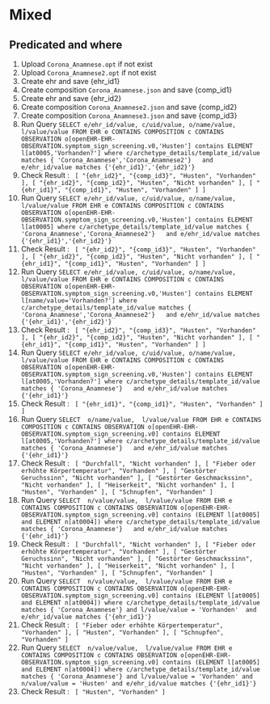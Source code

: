 # Mixed
## Predicated and where
1. Upload `Corona_Anamnese.opt` if not exist
2. Upload `Corona_Anamnese2.opt` if not exist
3. Create ehr and save {ehr_id1}
4. Create composition `Corona_Anamnese.json` and save {comp_id1}
5. Create ehr and save {ehr_id2}
6. Create composition `Corona_Anamnese2.json` and save {comp_id2}
7. Create composition `Corona_Anamnese3.json` and save {comp_id3}
8. Run Query `SELECT e/ehr_id/value, c/uid/value, o/name/value,  l/value/value FROM EHR e CONTAINS COMPOSITION c CONTAINS OBSERVATION o[openEHR-EHR-OBSERVATION.symptom_sign_screening.v0,'Husten'] contains ELEMENT l[at0005,'Vorhanden?'] where c/archetype_details/template_id/value matches { 'Corona_Anamnese','Corona_Anamnese2'}   and e/ehr_id/value matches {'{ehr_id1}','{ehr_id2}'}`
9. Check Result : ```
   [
   "{ehr_id2}",
   "{comp_id3}",
   "Husten",
   "Vorhanden"
   ],
   [
   "{ehr_id2}",
   "{comp_id2}",
   "Husten",
   "Nicht vorhanden"
   ],
   [
   "{ehr_id1}",
   "{comp_id1}",
   "Husten",
   "Vorhanden"
   ]
   ]```
10. Run Query `SELECT e/ehr_id/value, c/uid/value, o/name/value,  l/value/value FROM EHR e CONTAINS COMPOSITION c CONTAINS OBSERVATION o[openEHR-EHR-OBSERVATION.symptom_sign_screening.v0,'Husten'] contains ELEMENT l[at0005] where c/archetype_details/template_id/value matches { 'Corona_Anamnese','Corona_Anamnese2'}   and e/ehr_id/value matches {'{ehr_id1}','{ehr_id2}'}`
11. Check Result : ```
    [
    "{ehr_id2}",
    "{comp_id3}",
    "Husten",
    "Vorhanden"
    ],
    [
    "{ehr_id2}",
    "{comp_id2}",
    "Husten",
    "Nicht vorhanden"
    ],
    [
    "{ehr_id1}",
    "{comp_id1}",
    "Husten",
    "Vorhanden"
    ]
    ]```
12. Run Query `SELECT e/ehr_id/value, c/uid/value, o/name/value,  l/value/value FROM EHR e CONTAINS COMPOSITION c CONTAINS OBSERVATION o[openEHR-EHR-OBSERVATION.symptom_sign_screening.v0,'Husten'] contains ELEMENT l[name/value='Vorhanden?'] where c/archetype_details/template_id/value matches { 'Corona_Anamnese','Corona_Anamnese2'}   and e/ehr_id/value matches {'{ehr_id1}','{ehr_id2}'}`
13. Check Result : ```
    [
    "{ehr_id2}",
    "{comp_id3}",
    "Husten",
    "Vorhanden"
    ],
    [
    "{ehr_id2}",
    "{comp_id2}",
    "Husten",
    "Nicht vorhanden"
    ],
    [
    "{ehr_id1}",
    "{comp_id1}",
    "Husten",
    "Vorhanden"
    ]
    ]```
14. Run Query `SELECT e/ehr_id/value, c/uid/value, o/name/value,  l/value/value FROM EHR e CONTAINS COMPOSITION c CONTAINS OBSERVATION o[openEHR-EHR-OBSERVATION.symptom_sign_screening.v0,'Husten'] contains ELEMENT l[at0005,'Vorhanden?'] where c/archetype_details/template_id/value matches { 'Corona_Anamnese'}   and e/ehr_id/value matches {'{ehr_id1}'}`
15. Check Result : ```
    [
    "{ehr_id1}",
    "{comp_id1}",
    "Husten",
    "Vorhanden"
    ]
    ]```
16. Run Query `SELECT  o/name/value,  l/value/value FROM EHR e CONTAINS COMPOSITION c CONTAINS OBSERVATION o[openEHR-EHR-OBSERVATION.symptom_sign_screening.v0] contains ELEMENT l[at0005,'Vorhanden?'] where c/archetype_details/template_id/value matches { 'Corona_Anamnese'}   and e/ehr_id/value matches {'{ehr_id1}'}`
17. Check Result : ```
    [
    "Durchfall",
    "Nicht vorhanden"
    ],
    [
    "Fieber oder erhöhte Körpertemperatur",
    "Vorhanden"
    ],
    [
    "Gestörter Geruchssinn",
    "Nicht vorhanden"
    ],
    [
    "Gestörter Geschmackssinn",
    "Nicht vorhanden"
    ],
    [
    "Heiserkeit",
    "Nicht vorhanden"
    ],
    [
    "Husten",
    "Vorhanden"
    ],
    [
    "Schnupfen",
    "Vorhanden"
    ]```
18. Run Query `SELECT  n/value/value,  l/value/value FROM EHR e CONTAINS COMPOSITION c CONTAINS OBSERVATION o[openEHR-EHR-OBSERVATION.symptom_sign_screening.v0] contains (ELEMENT l[at0005] and ELEMENT n[at0004]) where c/archetype_details/template_id/value matches { 'Corona_Anamnese'}   and e/ehr_id/value matches {'{ehr_id1}'}`
19. Check Result : ```
    [
    "Durchfall",
    "Nicht vorhanden"
    ],
    [
    "Fieber oder erhöhte Körpertemperatur",
    "Vorhanden"
    ],
    [
    "Gestörter Geruchssinn",
    "Nicht vorhanden"
    ],
    [
    "Gestörter Geschmackssinn",
    "Nicht vorhanden"
    ],
    [
    "Heiserkeit",
    "Nicht vorhanden"
    ],
    [
    "Husten",
    "Vorhanden"
    ],
    [
    "Schnupfen",
    "Vorhanden"
    ]```
20. Run Query `SELECT  n/value/value,  l/value/value FROM EHR e CONTAINS COMPOSITION c CONTAINS OBSERVATION o[openEHR-EHR-OBSERVATION.symptom_sign_screening.v0] contains (ELEMENT l[at0005] and ELEMENT n[at0004]) where c/archetype_details/template_id/value matches { 'Corona_Anamnese'} and l/value/value = 'Vorhanden'  and e/ehr_id/value matches {'{ehr_id1}'}`
21. Check Result : ```
    [
    "Fieber oder erhöhte Körpertemperatur",
    "Vorhanden"
    ],
    [
    "Husten",
    "Vorhanden"
    ],
    [
    "Schnupfen",
    "Vorhanden"
    ]```
22. Run Query `SELECT  n/value/value,  l/value/value FROM EHR e CONTAINS COMPOSITION c CONTAINS OBSERVATION o[openEHR-EHR-OBSERVATION.symptom_sign_screening.v0] contains (ELEMENT l[at0005] and ELEMENT n[at0004]) where c/archetype_details/template_id/value matches { 'Corona_Anamnese'} and l/value/value = 'Vorhanden' and n/value/value = 'Husten' and e/ehr_id/value matches {'{ehr_id1}'}`
23. Check Result : ```
    [
    "Husten",
    "Vorhanden"
    ]```